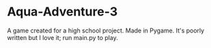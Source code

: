 # Aqua-Adventure-3
A game created for a high school project. Made in Pygame. It's poorly written but I love it; run main.py to play.
